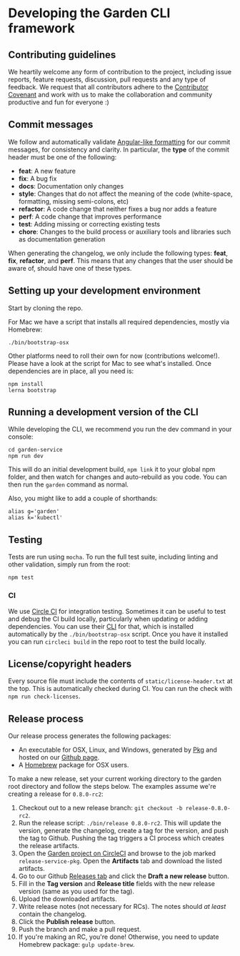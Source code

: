 # Developing the Garden CLI framework

## Contributing guidelines

We heartily welcome any form of contribution to the project, including issue reports, feature requests,
discussion, pull requests and any type of feedback. We request that all contributors
adhere to the [Contributor Covenant](CODE_OF_CONDUCT.md) and work with us to make the collaboration and
community productive and fun for everyone :)

## Commit messages

We follow and automatically validate
[Angular-like formatting](https://github.com/angular/angular.js/blob/master/DEVELOPERS.md#commits) for our
commit messages, for consistency and clarity. In particular, the **type** of the commit header must be one of the following:

* **feat**: A new feature
* **fix**: A bug fix
* **docs**: Documentation only changes
* **style**: Changes that do not affect the meaning of the code (white-space, formatting, missing
  semi-colons, etc)
* **refactor**: A code change that neither fixes a bug nor adds a feature
* **perf**: A code change that improves performance
* **test**: Adding missing or correcting existing tests
* **chore**: Changes to the build process or auxiliary tools and libraries such as documentation
  generation

When generating the changelog, we only include the following types: **feat**, **fix**, **refactor**, and **perf**. This means that any changes that the user should be aware of, should have one of these types.

## Setting up your development environment

Start by cloning the repo.

For Mac we have a script that installs all required dependencies, mostly via Homebrew:

    ./bin/bootstrap-osx

Other platforms need to roll their own for now (contributions welcome!). Please have a look
at the script for Mac to see what's installed. Once dependencies are in place, all you need is:

    npm install
    lerna bootstrap

## Running a development version of the CLI

While developing the CLI, we recommend you run the dev command in your console:

    cd garden-service
    npm run dev

This will do an initial development build, `npm link` it to your global npm folder, and then watch for
changes and auto-rebuild as you code. You can then run the `garden` command as normal.

Also, you might like to add a couple of shorthands:

    alias g='garden'
    alias k='kubectl'

## Testing

Tests are run using `mocha`. To run the full test suite, including linting and other validation, simply run
from the root:

    npm test

### CI

We use [Circle CI](https://circleci.com) for integration testing. Sometimes
it can be useful to test and debug the CI build locally, particularly when
updating or adding dependencies. You can use their
[CLI](https://circleci.com/docs/2.0/local-jobs/) for that, which
is installed automatically by the `./bin/bootstrap-osx` script. Once you
have it installed you can run `circleci build` in the repo root to test
the build locally.

## License/copyright headers

Every source file must include the contents of `static/license-header.txt` at the top. This is
automatically checked during CI. You can run the check with `npm run check-licenses`.

## Release process

Our release process generates the following packages:

* An executable for OSX, Linux, and Windows, generated by [Pkg](https://github.com/zeit/pkg) and hosted on our [Github page](https://github.com/garden-io/garden/releases).
* A [Homebrew](https://brew.sh/) package for OSX users.

To make a new release, set your current working directory to the garden root directory and follow the steps below. The examples assume we're creating a release for `0.8.0-rc2`:

1. Checkout out to a new release branch: `git checkout -b release-0.8.0-rc2`.
2. Run the release script: `./bin/release 0.8.0-rc2`. This will update the version, generate the changelog, create a tag for the version, and push the tag to Github. Pushing the tag triggers a CI process which creates the release artifacts.
3. Open the [Garden project on CircleCI](https://circleci.com/gh/garden-io/garden) and browse to the job marked `release-service-pkg`. Open the **Artifacts** tab and download the listed artifacts.
4. Go to our Github [Releases tab](https://github.com/garden-io/garden/releases) and click the **Draft a new release** button.
5. Fill in the **Tag version** and **Release title** fields with the new release version (same as you used for the tag).
6. Upload the downloaded artifacts.
7. Write release notes (not necessary for RCs). The notes should _at least_ contain the changelog.
8. Click the **Publish release** button.
9. Push the branch and make a pull request.
10. If you're making an RC, you're done! Otherwise, you need to update Homebrew package: `gulp update-brew`.

